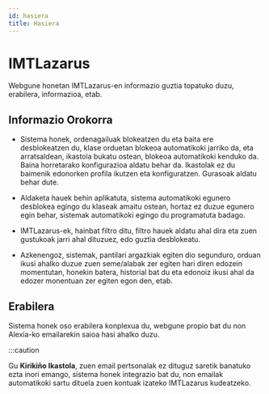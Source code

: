 ```yaml
---
id: hasiera
title: Hasiera
---
```


# IMTLazarus

Webgune honetan IMTLazarus-en informazio guztia topatuko duzu, erabilera, informazioa, etab.

## Informazio Orokorra
* Sistema honek, ordenagailuak blokeatzen du eta baita ere desblokeatzen du, klase orduetan blokeoa automatikoki jarriko da, eta arratsaldean, ikastola bukatu ostean, blokeoa automatikoki kenduko da. Baina horretarako konfigurazioa aldatu behar da. Ikastolak ez du baimenik edonorken profila ikutzen eta konfiguratzen. Gurasoak aldatu behar dute.

* Aldaketa hauek behin aplikatuta, sistema automatikoki egunero desblokea egingo du klaseak amaitu ostean, hortaz ez duzue egunero egin behar, sistemak automatikoki egingo du programatuta badago.

* IMTLazarus-ek, hainbat filtro ditu, filtro hauek aldatu ahal dira eta zuen gustukoak jarri ahal dituzuez, edo guztia desblokeatu.

* Azkenengoz, sistemak, pantilari argazkiak egiten dio segunduro, orduan ikusi ahalko duzue zuen seme/alabak zer egiten hari diren edozein momentutan, honekin batera, historial bat du eta edonoiz ikusi ahal da edozer monentuan zer egiten egon den, etab.

## Erabilera
Sistema honek oso erabilera konplexua du, webgune propio bat du non Alexia-ko emailarekin saioa hasi ahalko duzu.

:::caution

Gu **Kirikiño Ikastola**, zuen email pertsonalak ez dituguz saretik banatuko ezta inori emango, sistema honek integrazio bat du, non emailak automatikoki sartu dituela zuen kontuak izateko IMTLazarus kudeatzeko.